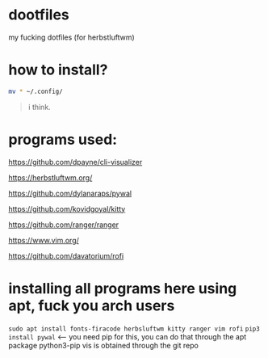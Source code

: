# dootfiles
my fucking dotfiles (for herbstluftwm)

# how to install?
```zsh
mv * ~/.config/
```

> i think.

# programs used:
https://github.com/dpayne/cli-visualizer

https://herbstluftwm.org/

https://github.com/dylanaraps/pywal

https://github.com/kovidgoyal/kitty

https://github.com/ranger/ranger

https://www.vim.org/

https://github.com/davatorium/rofi

# installing all programs here using apt, fuck you arch users
`sudo apt install fonts-firacode herbsluftwm kitty ranger vim rofi`
`pip3 install pywal` <-- you need pip for this, you can do that through the apt package python3-pip
vis is obtained through the git repo
